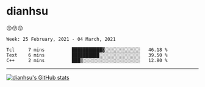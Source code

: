 
# dianhsu

:stuck_out_tongue_winking_eye::stuck_out_tongue_winking_eye::stuck_out_tongue_winking_eye:

<!--START_SECTION:waka-->
```text
Week: 25 February, 2021 - 04 March, 2021

Tcl     7 mins          ███████████▓░░░░░░░░░░░░░   46.18 % 
Text    6 mins          ██████████░░░░░░░░░░░░░░░   39.50 % 
C++     2 mins          ███▒░░░░░░░░░░░░░░░░░░░░░   12.80 % 
```
<!--END_SECTION:waka-->

---

[![dianhsu's GitHub stats](https://github-readme-stats.vercel.app/api?username=dianhsu)](https://github.com/anuraghazra/github-readme-stats)

